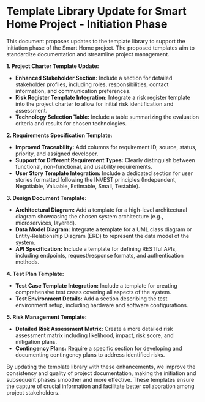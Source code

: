 # Template Library Update for Smart Home Project - Initiation Phase

This document proposes updates to the template library to support the initiation phase of the Smart Home project.  The proposed templates aim to standardize documentation and streamline project management.

**1. Project Charter Template Update:**

* **Enhanced Stakeholder Section:** Include a section for detailed stakeholder profiles, including roles, responsibilities, contact information, and communication preferences.
* **Risk Register Template Integration:** Integrate a risk register template into the project charter to allow for initial risk identification and assessment.
* **Technology Selection Table:** Include a table summarizing the evaluation criteria and results for chosen technologies.

**2. Requirements Specification Template:**

* **Improved Traceability:** Add columns for requirement ID, source, status, priority, and assigned developer.
* **Support for Different Requirement Types:** Clearly distinguish between functional, non-functional, and usability requirements.
* **User Story Template Integration:** Include a dedicated section for user stories formatted following the INVEST principles (Independent, Negotiable, Valuable, Estimable, Small, Testable).

**3. Design Document Template:**

* **Architectural Diagram:** Add a template for a high-level architectural diagram showcasing the chosen system architecture (e.g., microservices, layered).
* **Data Model Diagram:** Integrate a template for a UML class diagram or Entity-Relationship Diagram (ERD) to represent the data model of the system.
* **API Specification:** Include a template for defining RESTful APIs, including endpoints, request/response formats, and authentication methods.

**4. Test Plan Template:**

* **Test Case Template Integration:** Include a template for creating comprehensive test cases covering all aspects of the system.
* **Test Environment Details:** Add a section describing the test environment setup, including hardware and software configurations.

**5. Risk Management Template:**

* **Detailed Risk Assessment Matrix:** Create a more detailed risk assessment matrix including likelihood, impact, risk score, and mitigation plans.
* **Contingency Plans:** Require a specific section for developing and documenting contingency plans to address identified risks.

By updating the template library with these enhancements, we improve the consistency and quality of project documentation, making the initiation and subsequent phases smoother and more effective.  These templates ensure the capture of crucial information and facilitate better collaboration among project stakeholders.